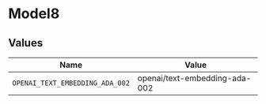 # Model8


## Values

| Name                            | Value                           |
| ------------------------------- | ------------------------------- |
| `OPENAI_TEXT_EMBEDDING_ADA_002` | openai/text-embedding-ada-002   |